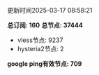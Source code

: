 更新时间2025-03-17 08:58:21

**总订阅: 160**
**总节点: 37444**
- vless节点: 9237
- hysteria2节点: 2

**google ping有效节点: 709**
